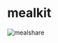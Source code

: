 # mealkit
![mealshare](https://user-images.githubusercontent.com/68521263/103069565-f89f4b00-4602-11eb-8880-1b60afa1a8ad.png)
